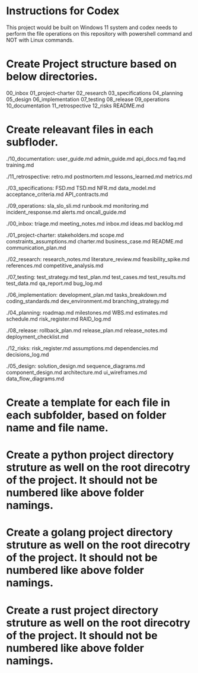 # Instructions for Codex
This project would be built on Windows 11 system and codex needs to perform the file operations on this repository with powershell command and NOT with Linux commands.

# Create Project structure based on below directories.

 00_inbox
 01_project-charter
 02_research
 03_specifications
 04_planning
 05_design
 06_implementation
 07_testing
 08_release
 09_operations
 10_documentation
 11_retrospective
 12_risks
 README.md

 # Create releavant files in each subfloder.

  ./10_documentation:
    user_guide.md
    admin_guide.md
    api_docs.md
    faq.md
    training.md

./11_retrospective:
    retro.md
    postmortem.md
    lessons_learned.md
    metrics.md

./03_specifications:
    FSD.md
    TSD.md
    NFR.md
    data_model.md
    acceptance_criteria.md
    API_contracts.md

./09_operations:
    sla_slo_sli.md
    runbook.md
    monitoring.md
    incident_response.md
    alerts.md
    oncall_guide.md

./00_inbox:
    triage.md
    meeting_notes.md
    inbox.md
    ideas.md
    backlog.md

./01_project-charter:
    stakeholders.md
    scope.md
    constraints_assumptions.md
    charter.md
    business_case.md
    README.md
    communication_plan.md

./02_research:
    research_notes.md
    literature_review.md
    feasibility_spike.md
    references.md
    competitive_analysis.md

./07_testing:
    test_strategy.md
    test_plan.md
    test_cases.md
    test_results.md
    test_data.md
    qa_report.md
    bug_log.md

./06_implementation:
    development_plan.md
    tasks_breakdown.md
    coding_standards.md
    dev_environment.md
    branching_strategy.md

./04_planning:
    roadmap.md
    milestones.md
    WBS.md
    estimates.md
    schedule.md
    risk_register.md
    RAID_log.md

./08_release:
    rollback_plan.md
    release_plan.md
    release_notes.md
    deployment_checklist.md

./12_risks:
    risk_register.md
    assumptions.md
    dependencies.md
    decisions_log.md

./05_design:
    solution_design.md
    sequence_diagrams.md
    component_design.md
    architecture.md
    ui_wireframes.md
    data_flow_diagrams.md


# Create a template for each file in each subfolder, based on folder name and file name.
# Create a python project directory struture as well on the root direcotry of the project. It should not be numbered like above folder namings.
# Create a golang project directory struture as well on the root direcotry of the project. It should not be numbered like above folder namings.
# Create a rust project directory struture as well on the root direcotry of the project. It should not be numbered like above folder namings.